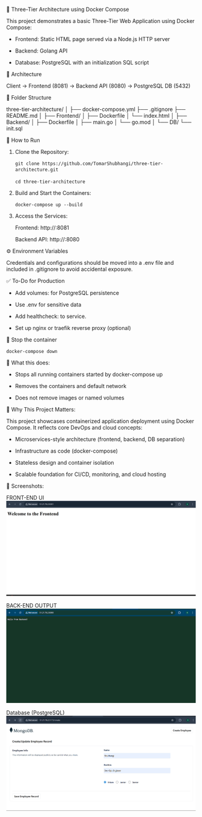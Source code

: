 🐳 Three-Tier Architecture using Docker Compose

This project demonstrates a basic Three-Tier Web Application using Docker Compose:

- Frontend: Static HTML page served via a Node.js HTTP server
  
- Backend: Golang API
  
- Database: PostgreSQL with an initialization SQL script



🧱 Architecture

 Client → Frontend (8081) → Backend API (8080) → PostgreSQL DB (5432)



📁 Folder Structure

three-tier-architecture/
│
├── docker-compose.yml
├── .gitignore
├── README.md
│
├── Frontend/
│   ├── Dockerfile
│   └── index.html
│
├── Backend/
│   ├── Dockerfile
│   ├── main.go
│   └── go.mod
│
└── DB/
    └── init.sql

    

🚀 How to Run

1. Clone the Repository:
   
       git clone https://github.com/TomarShubhangi/three-tier-architecture.git
   
       cd three-tier-architecture
   
2. Build and Start the Containers:

       docker-compose up --build

3. Access the Services:
   
     Frontend: http://<your-public-ip>:8081
   
     Backend API: http://<your-public-ip>:8080
   


⚙️ Environment Variables

   Credentials and configurations should be moved into a .env file and included in .gitignore to avoid accidental exposure.



✅ To-Do for Production

 - Add volumes: for PostgreSQL persistence
   
 - Use .env for sensitive data
   
 - Add healthcheck: to service.
   
 - Set up nginx or traefik reverse proxy (optional)



📌 Stop the container

    docker-compose down



📌 What this does:

  - Stops all running containers started by docker-compose up
    
  - Removes the containers and default network

  - Does not remove images or named volumes



📌 Why This Project Matters:

This project showcases containerized application deployment using Docker Compose. It reflects core DevOps and cloud concepts:

- Microservices-style architecture (frontend, backend, DB separation)

- Infrastructure as code (docker-compose)

- Stateless design and container isolation

- Scalable foundation for CI/CD, monitoring, and cloud hosting



📸 Screenshots:

FRONT-END UI
![Frontend UI](https://github.com/TomarShubhangi/three-tier-architecture/blob/master/screenshots/frontend.png?raw=true)


BACK-END OUTPUT
![Backend Output](https://github.com/TomarShubhangi/three-tier-architecture/blob/master/screenshots/backend.png?raw=true)


Database (PostgreSQL)
![Database Screenshot](https://github.com/TomarShubhangi/three-tier-architecture/blob/master/screenshots/database.png?raw=true)

